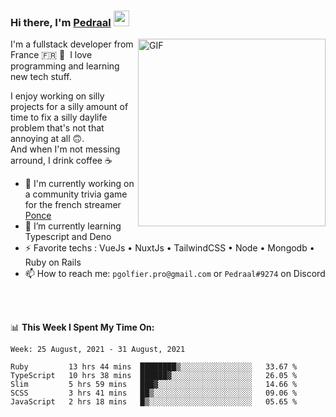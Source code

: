 ### Hi there, I'm <a href="https://pedraal.dev" target="_blank">Pedraal</a> <img src="https://media.giphy.com/media/hvRJCLFzcasrR4ia7z/giphy.gif" width="25px">
<img align="right" alt="GIF" src="https://pedraal.dev/avatar.png" width="300" height="300" />

I'm a fullstack developer from France 🇫🇷 🥖 &nbsp;I love programming and learning new
tech stuff.

I enjoy working on silly projects for a silly amount of time to fix a
silly daylife problem that's not that annoying at all 🙃.
<br>And when I'm not messing arround, I drink coffee ☕

- 🔭  I'm currently working on a community trivia game for the french streamer <a href="https://twitch.tv/ponce" target="_blank">Ponce</a>
- 🌱 I’m currently learning Typescript and Deno
- ⚡ Favorite techs : VueJs &bull; NuxtJs &bull; TailwindCSS &bull; Node &bull; Mongodb &bull; Ruby on Rails
- 📫 How to reach me: `pgolfier.pro@gmail.com` or `Pedraal#9274` on Discord

<br>
<br>

📊 **This Week I Spent My Time On:**
<!--START_SECTION:waka-->
```text
Week: 25 August, 2021 - 31 August, 2021

Ruby         13 hrs 44 mins  ████████▒░░░░░░░░░░░░░░░░   33.67 % 
TypeScript   10 hrs 38 mins  ██████▓░░░░░░░░░░░░░░░░░░   26.05 % 
Slim         5 hrs 59 mins   ███▓░░░░░░░░░░░░░░░░░░░░░   14.66 % 
SCSS         3 hrs 41 mins   ██▒░░░░░░░░░░░░░░░░░░░░░░   09.06 % 
JavaScript   2 hrs 18 mins   █▒░░░░░░░░░░░░░░░░░░░░░░░   05.65 % 
```
<!--END_SECTION:waka-->
